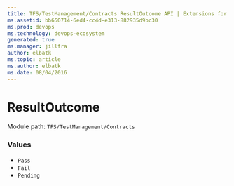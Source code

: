 ```yaml
---
title: TFS/TestManagement/Contracts ResultOutcome API | Extensions for Azure DevOps Services
ms.assetid: bb650714-6ed4-cc4d-e313-882935d9bc30
ms.prod: devops
ms.technology: devops-ecosystem
generated: true
ms.manager: jillfra
author: elbatk
ms.topic: article
ms.author: elbatk
ms.date: 08/04/2016
---
```


# ResultOutcome

Module path: `TFS/TestManagement/Contracts`

### Values

* `Pass` 
* `Fail` 
* `Pending` 

